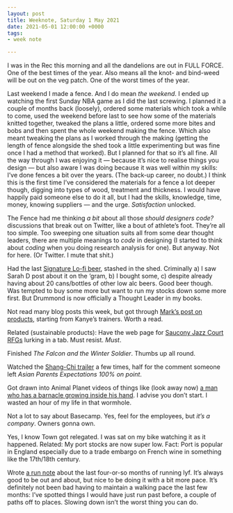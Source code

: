 ```yaml
---
layout: post
title: Weeknote, Saturday 1 May 2021
date: 2021-05-01 12:00:00 +0000
tags:
- week note

---
```

I was in the Rec this morning and all the dandelions are out in FULL FORCE. One of the best times of the year. Also means all the knot- and bind-weed will be out on the veg patch. One of the worst times of the year.

Last weekend I made a fence. And I do mean _the weekend_. I ended up watching the first Sunday NBA game as I did the last screwing. I planned it a couple of months back (loosely), ordered some materials which took a while to come, used the weekend before last to see how some of the materials knitted together, tweaked the plans a little, ordered some more bites and bobs and then spent the whole weekend making the fence. Which also meant tweaking the plans as I worked through the making (getting the length of fence alongside the shed took a little experimenting but was fine once I had a method that worked). But I planned for that so it’s all fine. All the way through I was enjoying it — because it’s nice to realise things you design — but also aware I was doing because it was well within my skills: I’ve done fences a bit over the years. (The back-up career, no doubt.) I think this is the first time I’ve considered the materials for a fence a lot deeper though, digging into types of wood, treatment and thickness. I would have happily paid someone else to do it all, but I had the skills, knowledge, time, money, knowing suppliers — and the urge. _Satisfaction_ unlocked.

The Fence had me thinking _a bit_ about all those _should designers code?_ discussions that break out on Twitter, like a bout of athlete’s foot. They’re all too simple. Too sweeping one situation suits all from some dear thought leaders, there are multiple meanings to _code_ in designing (I started to think about _coding_ when you doing research analysis for one). But anyway. Not for here. (Or Twitter. I mute that shit.)

Had the last [Signature Lo-fi beer](https://www.signaturebrew.co.uk/collections/live/products/lofi), stashed in the shed. Criminally a) I saw Sarah D post about it on the ‘gram, b) I bought some, c) despite already having about 20 cans/bottles of other low alc beers. Good beer though. Was tempted to buy some more but want to run my stocks down some more first. But Drummond is now officially a Thought Leader in my books.


Not read many blog posts this week, but got through [Mark’s post on products](https://mhurrell.co.uk/prospects/starting-to-look-up-again/), starting from Kanye’s trainers. Worth a read.

Related (sustainable products): Have the web page for [Saucony Jazz Court RFGs](https://www.saucony.com/UK/en_GB/jazz-court-rfg/48766U.html?dwvar_48766U_color=S70562-1) lurking in a tab. Must resist. _Must_.

Finished _The Falcon and the Winter Soldier_. Thumbs up all round.

Watched the [Shang-Chi trailer](https://youtu.be/giWIr7U1deA) a few times, half for the comment someone left _Asian Parents Expectations 100% on point_.

Got drawn into Animal Planet videos of things like (look away now) [a man who has a barnacle growing inside his hand](https://youtu.be/tAmSR-SRmMI). I advise you don’t start. I wasted an hour of my life in that wormhole.

Not a lot to say about Basecamp. Yes, feel for the employees, but _it’s a company_. Owners gonna own.

Yes, I know Town got relegated. I was sat on my bike watching it as it happened. Related: My port stocks are now super low. Fact: Port is popular in England especially due to a trade embargo on French wine in something like the 17th/18th century.

Wrote [a run note](https://www.ermlikeyeah.com/run-note-for-april-2021/) about the last four-or-so months of running lyf. It’s always good to be out and about, but nice to be doing it with a bit more pace. It’s definitely not been bad having to maintain a walking pace the last few months: I’ve spotted things I would have just run past before, a couple of paths off to places. Slowing down isn’t the worst thing you can do.